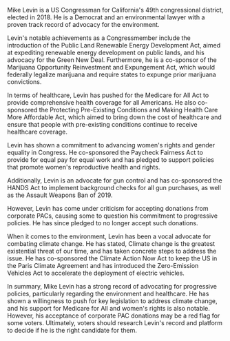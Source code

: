 Mike Levin is a US Congressman for California's 49th congressional district, elected in 2018. He is a Democrat and an environmental lawyer with a proven track record of advocacy for the environment.

Levin's notable achievements as a Congressmember include the introduction of the Public Land Renewable Energy Development Act, aimed at expediting renewable energy development on public lands, and his advocacy for the Green New Deal. Furthermore, he is a co-sponsor of the Marijuana Opportunity Reinvestment and Expungement Act, which would federally legalize marijuana and require states to expunge prior marijuana convictions.

In terms of healthcare, Levin has pushed for the Medicare for All Act to provide comprehensive health coverage for all Americans. He also co-sponsored the Protecting Pre-Existing Conditions and Making Health Care More Affordable Act, which aimed to bring down the cost of healthcare and ensure that people with pre-existing conditions continue to receive healthcare coverage.

Levin has shown a commitment to advancing women's rights and gender equality in Congress. He co-sponsored the Paycheck Fairness Act to provide for equal pay for equal work and has pledged to support policies that promote women's reproductive health and rights.

Additionally, Levin is an advocate for gun control and has co-sponsored the HANDS Act to implement background checks for all gun purchases, as well as the Assault Weapons Ban of 2019.

However, Levin has come under criticism for accepting donations from corporate PACs, causing some to question his commitment to progressive policies. He has since pledged to no longer accept such donations.

When it comes to the environment, Levin has been a vocal advocate for combating climate change. He has stated, Climate change is the greatest existential threat of our time, and has taken concrete steps to address the issue. He has co-sponsored the Climate Action Now Act to keep the US in the Paris Climate Agreement and has introduced the Zero-Emission Vehicles Act to accelerate the deployment of electric vehicles.

In summary, Mike Levin has a strong record of advocating for progressive policies, particularly regarding the environment and healthcare. He has shown a willingness to push for key legislation to address climate change, and his support for Medicare for All and women's rights is also notable. However, his acceptance of corporate PAC donations may be a red flag for some voters. Ultimately, voters should research Levin's record and platform to decide if he is the right candidate for them.

